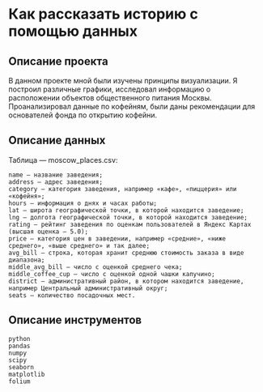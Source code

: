 # Как рассказать историю с помощью данных
## Описание проекта
В данном проекте мной были изучены принципы визуализации. Я построил 
различные графики, исследовал информацию о расположении объектов общественного питания Москвы. 
Проанализировал данные по кофейням, были даны рекомендации для основателей фонда по открытию кофейни. 


## Описание данных

Таблица — moscow_places.csv:

    name — название заведения;
    address — адрес заведения;
    category — категория заведения, например «кафе», «пиццерия» или «кофейня»;
    hours — информация о днях и часах работы;
    lat — широта географической точки, в которой находится заведение;
    lng — долгота географической точки, в которой находится заведение;
    rating — рейтинг заведения по оценкам пользователей в Яндекс Картах (высшая оценка — 5.0);
    price — категория цен в заведении, например «средние», «ниже среднего», «выше среднего» и так далее;
    avg_bill — строка, которая хранит среднюю стоимость заказа в виде диапазона;
    middle_avg_bill — число с оценкой среднего чека;
    middle_coffee_cup — число с оценкой одной чашки капучино;
    district — административный район, в котором находится заведение, например Центральный административный округ;
    seats — количество посадочных мест.

## Описание инструментов

    python
    pandas
    numpy
    scipy
    seaborn
    matplotlib
    folium
    
